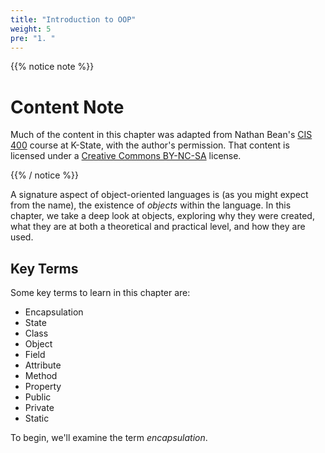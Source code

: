 ```yaml
---
title: "Introduction to OOP"
weight: 5
pre: "1. "
---
```

{{% notice note %}}

# Content Note

Much of the content in this chapter was adapted from Nathan Bean's [CIS 400](https://textbooks.cs.ksu.edu/cis400/1-object-orientation/01-objects/) course at K-State, with the author's permission. That content is licensed under a [Creative Commons BY-NC-SA](https://creativecommons.org/licenses/by-nc-sa/4.0/) license.

{{% / notice %}}

A signature aspect of object-oriented languages is (as you might expect from the name), the existence of *objects* within the language.  In this chapter, we take a deep look at objects, exploring why they were created, what they are at both a theoretical and practical level, and how they are used.

## Key Terms

Some key terms to learn in this chapter are:

* Encapsulation
* State
* Class
* Object
* Field
* Attribute
* Method
* Property
* Public
* Private
* Static

To begin, we'll examine the term *encapsulation*.
